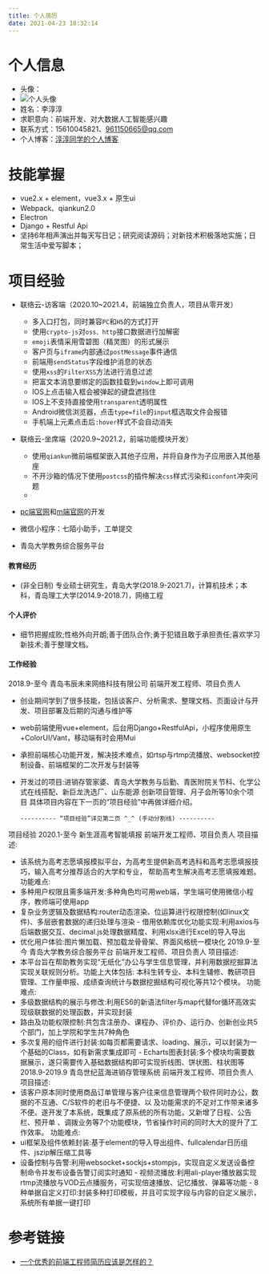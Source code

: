```yaml
---
title: 个人简历
date: 2021-04-23 18:32:14
---
```


# 个人信息
- 头像：
- ![个人头像](http://confluence.7moor.com:8090/images/logo/default-space-logo.svg)
- 姓名：李淳淳
- 求职意向：前端开发、对大数据人工智能感兴趣
- 联系方式：15610045821、961150665@qq.com
- 个人博客：[淳淳同学的个人博客](https://leedebug.github.io/)

# 技能掌握
- vue2.x + element，vue3.x + 原生ui
- Webpack、qiankun2.0
- Electron
- Django + Restful Api
- 坚持6年相声演出并每天写日记；研究阅读源码；对新技术积极落地实施；日常生活中爱写脚本；

# 项目经验
- 联络云-访客端（2020.10~2021.4，前端独立负责人，项目从零开发）
  - 多入口打包，同时兼容`PC`和`H5`的方式打开
  - 使用`crypto-js`对`oss、http`接口数据进行加解密
  - `emoji`表情采用雪碧图（精灵图）的形式展示
  - 客户页与`iframe`内部通过`postMessage`事件通信
  - 前端用`sendStatus`字段维护消息的状态
  - 使用`xss`的`FilterXSS`方法进行消息过滤
  - 把富文本消息要绑定的函数挂载到`window`上即可调用
  - IOS上点击输入框会被弹起的键盘遮挡住
  - IOS上不支持直接使用`transparent`透明属性
  - Android微信浏览器，点击`type=file`的`input`框选取文件会报错
  - 手机端上元素点击后`:hover`样式不会自动消失

- 联络云-坐席端（2020.9~2021.2，前端功能模块开发）
  - 使用`qiankun`微前端框架嵌入其他子应用，并将自身作为子应用嵌入其他基座
  - 不开沙箱的情况下使用`postcss`的插件解决`css`样式污染和`iconfont`冲突问题
  - 

- [pc端官网](https://www.7moor.com/)和[m端官网](https://m.7moor.com/)的开发

- 微信小程序：七陌小助手，工单提交

- 青岛大学教务综合服务平台

#### 教育经历
- (非全日制) 专业硕士研究生，青岛大学(2018.9-2021.7)，计算机技术；本科，青岛理工大学(2014.9-2018.7)，网络工程

#### 个人评价
- 细节把握成败;性格外向开朗;善于团队合作;勇于犯错且敢于承担责任;喜欢学习新技术;善于整理文档。




#### 工作经验
2018.9-至今 青岛韦辰未来网络科技有限公司
前端开发工程师、项目负责人
- 创业期间学到了很多技能，包括谈客户、分析需求、整理文档、页面设计与开发、项目部署及后期的沟通与维护等
- web前端使用vue+element，后台用Django+RestfulApi，小程序使用原生+ColorUI/Vant，移动端有时会用Mui
- 承担前端核心功能开发，解决技术难点，如rtsp与rtmp流播放、websocket控制设备、前端框架的二次开发与封装等
- 开发过的项目:进销存管家婆、青岛大学教务与后勤、青医附院关节科、化学公式在线搭配、新巨龙洗选厂、山东能源 创新项目管理、月子会所等10余个项目
具体项目内容在下一页的“项目经验”中再做详细介绍。

      ---------- “项目经验”详见第二页 ^_^ (手动分割线) ----------

项目经验
2020.1-至今 新生涯高考智能填报
前端开发工程师、项目负责人
项目描述:
- 该系统为高考志愿填报模拟平台，为高考生提供新高考选科和高考志愿填报技巧，输入高考分推荐适合的大学和专业， 帮助高考生解决高考志愿填报难题。
功能难点:
- 多种用户权限且需多端开发:多种角色均可用web端，学生端可使用微信小程序，教师端可使用app
- 复杂业务逻辑及数据结构:router动态渲染、位运算进行权限控制(如linux文件)、多层嵌套数据的递归处理与渲染 - 借用依赖库优化功能实现:利用axios与后端数据交互、decimal.js处理数据精度、利用xlsx进行Excel的导入导出
- 优化用户体验:图片懒加载、预加载龙骨骨架、界面风格统一模块化
2019.9-至今 青岛大学教务综合服务平台
前端开发工程师、项目负责人
项目描述:
- 本平台旨在帮助教务实现“无纸化”办公与学生信息管理，并利用数据挖掘算法实现关联规则分析。功能上大体包括: 本科生转专业、本科生辅修、教研项目管理、工作量申报、成绩查询统计与数据挖掘结构可视化等共12个模块。 功能难点:
- 多级数据结构的展示与修改:利用ES6的新语法filter与map代替for循环高效实现级联数据的处理函数，并实现封装
- 路由及功能权限控制:共包含注册办、课程办、评价办、运行办、创新创业共5个部门，加上学院和学生共7种角色
- 多次复用的组件进行封装:如每页都需要请求、loading、展示，可以封装为一个基础的Class，如有新需求集成即可 - Echarts图表封装:多个模块均需要数据展示，遂只需要传入基础数据结构即可实现折线图、饼状图、柱状图等
2018.9-2019.9 青岛世纪蓝海进销存管理系统
前端开发工程师、项目负责人
项目描述:
- 该客户原本同时使用商品订单管理与客户往来信息管理两个软件同时办公，数据的不互通、C/S软件的老旧与不便捷、以 及功能需求的不足对工作带来诸多不便。遂开发了本系统，既集成了原系统的所有功能，又新增了日程、公告栏、预开单 、调拨业务等7个功能模块，节省操作时间的同时大大的提升了工作效率。
功能难点:
- ui框架及组件依赖封装:基于element的导入导出组件、fullcalendar日历组件、jszip解压缩工具等
- 设备控制与告警:利用websocket+sockjs+stompjs，实现自定义发送设备控制命令并发布设备告警订阅实时通知 - 视频流播放:利用ali-player播放器实现rtmp流播放与VOD云点播服务，可实现倍速播放、记忆播放、弹幕等功能 - 8种单据自定义打印:封装多种打印模板，并且可实现字段与内容的自定义展示，系统所有单据一键打印


# 参考链接
- [一个优秀的前端工程师简历应该是怎样的？](https://www.zhihu.com/question/21520021/answer/532895608)



